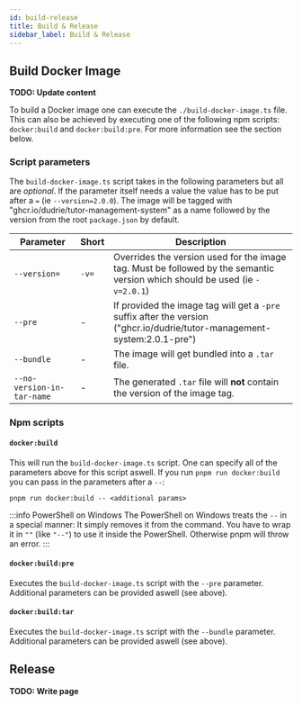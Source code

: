 ```yaml
---
id: build-release
title: Build & Release
sidebar_label: Build & Release
---
```


## Build Docker Image

**TODO: Update content**

To build a Docker image one can execute the `./build-docker-image.ts` file. This can also be achieved by executing one of the following npm scripts: `docker:build` and `docker:build:pre`. For more information see the section below.

### Script parameters

The `build-docker-image.ts` script takes in the following parameters but all are _optional_. If the parameter itself needs a value the value has to be put after a `=` (ie `--version=2.0.0`). The image will be tagged with "ghcr.io/dudrie/tutor-management-system" as a name followed by the version from the root `package.json` by default.

| Parameter                  | Short | Description                                                                                                                 |
| -------------------------- | ----- | --------------------------------------------------------------------------------------------------------------------------- |
| `--version=`               | `-v=` | Overrides the version used for the image tag. Must be followed by the semantic version which should be used (ie `-v=2.0.1`) |
| `--pre`                    | -     | If provided the image tag will get a `-pre` suffix after the version ("ghcr.io/dudrie/tutor-management-system:2.0.1-pre")   |
| `--bundle`                 | -     | The image will get bundled into a `.tar` file.                                                                              |
| `--no-version-in-tar-name` | -     | The generated `.tar` file will **not** contain the version of the image tag.                                                |

### Npm scripts

#### `docker:build`

This will run the `build-docker-image.ts` script.
One can specify all of the parameters above for this script aswell.
If you run `pnpm run docker:build` you can pass in the parameters after a `--`:

```cmd
pnpm run docker:build -- <additional params>
```

:::info PowerShell on Windows
The PowerShell on Windows treats the `--` in a special manner: It simply removes it from the command.
You have to wrap it in `""` (like `"--"`) to use it inside the PowerShell.
Otherwise pnpm will throw an error.
:::

#### `docker:build:pre`

Executes the `build-docker-image.ts` script with the `--pre` parameter.
Additional parameters can be provided aswell (see above).

#### `docker:build:tar`

Executes the `build-docker-image.ts` script with the `--bundle` parameter.
Additional parameters can be provided aswell (see above).

## Release

**TODO: Write page**
